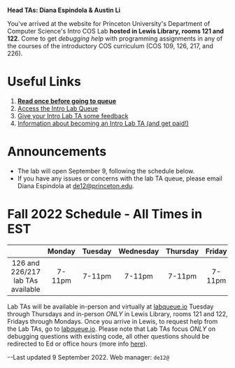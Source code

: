 **Head TAs: Diana Espindola & Austin Li**

You've arrived at the website for Princeton University's Department of Computer Science's Intro COS Lab **hosted in Lewis Library, rooms 121 and 122**. Come to get *debugging help* with programming assignments in any of the courses of the introductory COS curriculum (COS 109, 126, 217, and 226).

# Useful Links

1. **[Read once before going to queue](/how-to-effectively-use-intro-lab-tas/)**
2. [Access the Intro Lab Queue](https://www.labqueue.io/queues/intro-cs-lab/queue/)
3. [Give your Intro Lab TA some feedback](https://forms.gle/m7BMZs36hTkADb8L8)
4. [Information about becoming an Intro Lab TA (and get paid!)](/information-about-becoming-an-intro-lab-ta/)

# Announcements

- The lab will open September 9, following the schedule below.
- If you have any issues or concerns with the lab TA queue, please email Diana Espindola at de12@princeton.edu.


# Fall 2022 Schedule - All Times in EST

|                                   | Monday | Tuesday | Wednesday | Thursday | Friday | Saturday | Sunday |
|:---------------------------------:|:------:|:-------:|:---------:|:--------:|:------:|:--------:|:------:|
| 126 and 226/217 lab TAs available | 7-11pm |  7-11pm |   7-11pm  |  7-11pm  | 7-11pm |   3-7pm  | 5-11pm |

Lab TAs will be available in-person and virtually at [labqueue.io](https://www.labqueue.io/queues/intro-cs-lab/queue/) Tuesday through Thursdays and in-person *ONLY* in Lewis Library, rooms 121 and 122, Fridays through Mondays. Once you arrive in Lewis, to request help from the Lab TAs, go to [labqueue.io](https://www.labqueue.io/queues/intro-cs-lab/queue/). Please note that Lab TAs focus *ONLY* on debugging questions with existing code, all other questions should be redirected to Ed or office hours (more info [here](https://www.cs.princeton.edu/courses/archive/fall22/cos126/resources/)).


--Last updated 9 September 2022. Web manager: `de12@`
